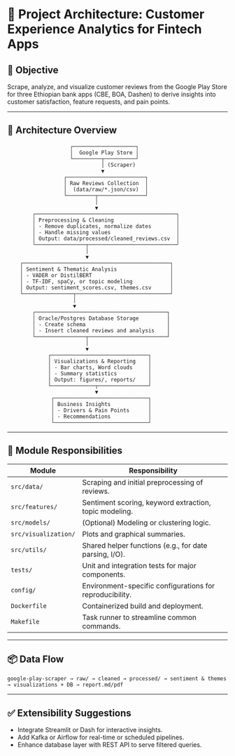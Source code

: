 # 📄 Project Architecture: Customer Experience Analytics for Fintech Apps

## 🎯 Objective
Scrape, analyze, and visualize customer reviews from the Google Play Store for three Ethiopian bank apps (CBE, BOA, Dashen) to derive insights into customer satisfaction, feature requests, and pain points.

---

## 🧱 Architecture Overview

```
                    ┌────────────────────┐
                    │  Google Play Store │
                    └─────────┬──────────┘
                              │ (Scraper)
                              ▼
                  ┌─────────────────────────┐
                  │ Raw Reviews Collection  │
                  │  (data/raw/*.json/csv)  │
                  └─────────┬───────────────┘
                            │
                            ▼
        ┌─────────────────────────────────────────────┐
        │ Preprocessing & Cleaning                    │
        │ - Remove duplicates, normalize dates        │
        │ - Handle missing values                     │
        │ Output: data/processed/cleaned_reviews.csv  │
        └────────────────┬────────────────────────────┘
                         │
                         ▼
    ┌───────────────────────────────────────────────┐
    │ Sentiment & Thematic Analysis                 │
    │ - VADER or DistilBERT                         │
    │ - TF-IDF, spaCy, or topic modeling            │
    │ Output: sentiment_scores.csv, themes.csv      │
    └────────────────┬──────────────────────────────┘
                     │
                     ▼
        ┌──────────────────────────────────────────┐
        │ Oracle/Postgres Database Storage         │
        │ - Create schema                          │
        │ - Insert cleaned reviews and analysis    │
        └────────────────┬─────────────────────────┘
                         │
                         ▼
             ┌───────────────────────────────┐
             │ Visualizations & Reporting    │
             │ - Bar charts, Word clouds     │
             │ - Summary statistics          │
             │ Output: figures/, reports/    │
             └──────────────┬────────────────┘
                            ▼
              ┌──────────────────────────────┐
              │ Business Insights            │
              │ - Drivers & Pain Points      │
              │ - Recommendations            │
              └──────────────────────────────┘
```

---

## 🧾 Module Responsibilities

| Module               | Responsibility                                                  |
|----------------------|------------------------------------------------------------------|
| `src/data/`          | Scraping and initial preprocessing of reviews.                  |
| `src/features/`      | Sentiment scoring, keyword extraction, topic modeling.          |
| `src/models/`        | (Optional) Modeling or clustering logic.                        |
| `src/visualization/` | Plots and graphical summaries.                                  |
| `src/utils/`         | Shared helper functions (e.g., for date parsing, I/O).          |
| `tests/`             | Unit and integration tests for major components.                |
| `config/`            | Environment-specific configurations for reproducibility.        |
| `Dockerfile`         | Containerized build and deployment.                             |
| `Makefile`           | Task runner to streamline common commands.                      |

---

## 📦 Data Flow

```
google-play-scraper → raw/ → cleaned → processed/ → sentiment & themes → visualizations + DB → report.md/pdf
```

---

## ✅ Extensibility Suggestions

- Integrate Streamlit or Dash for interactive insights.
- Add Kafka or Airflow for real-time or scheduled pipelines.
- Enhance database layer with REST API to serve filtered queries.
